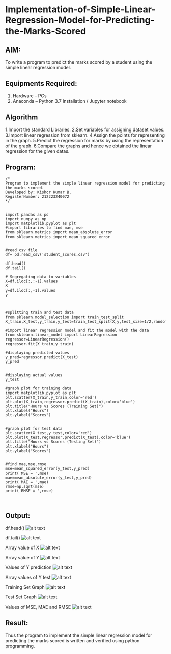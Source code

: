 # Implementation-of-Simple-Linear-Regression-Model-for-Predicting-the-Marks-Scored

## AIM:
To write a program to predict the marks scored by a student using the simple linear regression model.

## Equipments Required:
1. Hardware – PCs
2. Anaconda – Python 3.7 Installation / Jupyter notebook

## Algorithm
1.Import the standard Libraries.
2.Set variables for assigning dataset values.
3.Import linear regression from sklearn.
4.Assign the points for representing in the graph.
5.Predict the regression for marks by using the representation of the graph.
6.Compare the graphs and hence we obtained the linear regression for the given datas.

## Program:
```
/*
Program to implement the simple linear regression model for predicting the marks scored.
Developed by: Kishor Kumar B.
RegisterNumber: 212223240072
*/


import pandas as pd
import numpy as np
import matplotlib.pyplot as plt
#import libraries to find mae, mse
from sklearn.metrics import mean_absolute_error
from sklearn.metrics import mean_squared_error


#read csv file
df= pd.read_csv('student_scores.csv')

df.head()
df.tail()

# Segregating data to variables
X=df.iloc[:,:-1].values
X
y=df.iloc[:,-1].values
y



#splitting train and test data
from sklearn.model_selection import train_test_split
X_train,X_test,y_train,y_test=train_test_split(X,y,test_size=1/2,random_state=0)

#import linear regression model and fit the model with the data
from sklearn.linear_model import LinearRegression
regressor=LinearRegression()
regressor.fit(X_train,y_train)

#displaying predicted values
y_pred=regressor.predict(X_test)
y_pred


#displaying actual values
y_test

#graph plot for training data
import matplotlib.pyplot as plt
plt.scatter(X_train,y_train,color='red')
plt.plot(X_train,regressor.predict(X_train),color='blue')
plt.title("Hours vs Scores (Training Set)")
plt.xlabel("Hours")
plt.ylabel("Scores")


#graph plot for test data
plt.scatter(X_test,y_test,color='red')
plt.plot(X_test,regressor.predict(X_test),color='blue')
plt.title("Hours vs Scores (Testing Set)")
plt.xlabel("Hours")
plt.ylabel("Scores")


#find mae,mse,rmse
mse=mean_squared_error(y_test,y_pred)
print('MSE = ',mse)
mae=mean_absolute_error(y_test,y_pred)
print('MAE = ',mae)
rmse=np.sqrt(mse)
print('RMSE = ',rmse)



```

## Output:

df.head()
![alt text](img/head.png)

df.tail()
![alt text](img/tail.png)

Array value of X
![alt text](img/x.png)

Array value of Y
![alt text](img/y.png)

Values of Y prediction
![alt text](img/ypred.png)

Array values of Y test
![alt text](img/ytest.png)

Training Set Graph
![alt text](img/traingraph.png)

Test Set Graph
![alt text](<img/test gra.png>)

Values of MSE, MAE and RMSE
![alt text](img/last.png)


## Result:
Thus the program to implement the simple linear regression model for predicting the marks scored is written and verified using python programming.
